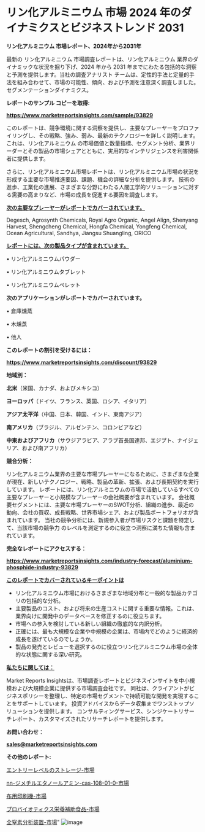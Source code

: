 # リン化アルミニウム 市場 2024 年のダイナミクスとビジネストレンド 2031

<strong>リン化アルミニウム 市場レポート、2024年から2031年</strong>

最新の リン化アルミニウム 市場調査レポートは、リン化アルミニウム 業界のダイナミックな状況を掘り下げ、2024 年から 2031 年までにわたる包括的な洞察と予測を提供します。当社の調査アナリスト チームは、定性的手法と定量的手法を組み合わせて、市場の可能性、傾向、および予測を注意深く調査しました。 セグメンテーションダイナミクス。



<strong>レポートのサンプル コピーを取得:</strong> <a href=https://www.marketreportsinsights.com/sample/93829>

<strong><u>https://www.marketreportsinsights.com/sample/93829</u></strong></a>

このレポートは、競争環境に関する洞察を提供し、主要なプレーヤーをプロファイリングし、その戦略、強み、弱み、最新のテクノロジーを詳しく説明します。 これは、リン化アルミニウム の市場価値と数量指標、セグメント分析、業界リーダーとその製品の市場シェアとともに、実用的なインテリジェンスを利害関係者に提供します。

さらに、リン化アルミニウム市場レポートは、リン化アルミニウム市場の状況を形成する主要な市場推進要因、課題、機会の詳細な分析を提供します。 技術の進歩、工業化の進展、さまざまな分野にわたる人間工学的ソリューションに対する需要の高まりなど、市場の成長を促進する要因を調査します。



<strong><u>次の主要なプレーヤーがレポートでカバーされています。</u></strong>

Degesch, Agrosynth Chemicals, Royal Agro Organic, Angel Align, Shenyang Harvest, Shengcheng Chemical, Hongfa Chemical, Yongfeng Chemical, Ocean Agricultural, Sandhya, Jiangsu Shuangling, ORICO



<strong><u><b>レポートには、次の製品タイプが含まれています。</b></u></strong>

• リン化アルミニウムパウダー

• リン化アルミニウムタブレット

• リン化アルミニウムペレット



<strong><b>次のアプリケーションがレポートでカバーされています。</b></strong>

• 倉庫燻蒸

• 木燻蒸

• 他人



<strong><b>このレポートの割引を受けるには：</b></strong><a href=https://www.marketreportsinsights.com/discount/93829>

<strong><u>https://www.marketreportsinsights.com/discount/93829</u></strong></a>



<strong>地域別：</strong>



<strong>北米</strong>（米国、カナダ、およびメキシコ）



<strong>ヨーロッパ</strong>（ドイツ、フランス、英国、ロシア、イタリア）



<strong>アジア太平洋</strong>（中国、日本、韓国、インド、東南アジア）



<strong>南アメリカ</strong>（ブラジル、アルゼンチン、コロンビアなど）



<strong>中東およびアフリカ</strong>（サウジアラビア、アラブ首長国連邦、エジプト、ナイジェリア、および南アフリカ）



<strong>競合分析：</strong>

リン化アルミニウム業界の主要な市場プレーヤーになるために、さまざまな企業が現在、新しいテクノロジー、戦略、製品の革新、拡張、および長期契約を実行しています。 レポートには、リン化アルミニウムの市場で活動しているすべての主要なプレーヤーと小規模なプレーヤーの会社概要が含まれています。 会社概要セグメントには、主要な市場プレーヤーのSWOT分析、組織の進歩、最近の動向、会社の買収、成長戦略、世界市場シェア、および製品ポートフォリオが含まれています。 当社の競争分析には、新規参入者が市場リスクと課題を特定して、当該市場の競争力 のレベルを測定するのに役立つ洞察に満ちた情報も含まれています。



<strong>完全なレポートにアクセスする</strong>：

<a href=https://www.marketreportsinsights.com/industry-forecast/aluminium-phosphide-industry-93829>

<strong><u>https://www.marketreportsinsights.com/industry-forecast/aluminium-phosphide-industry-93829</u></strong></a>



<strong><u><b>このレポートでカバーされているキーポイントは</b></u></strong>
<ul>
  <li>リン化アルミニウム市場におけるさまざまな地域分布と一般的な製品カテゴリの包括的な分析。</li>
  <li>主要製品のコスト、および将来の生産コストに関する重要な情報。これは、業界向けに開発中のデータベースを修正するのに役立ちます。</li>
  <li>市場への参入を検討している新しい組織の徹底的な内訳分析。</li>
  <li>正確には、最も大規模な企業や中規模の企業は、市場内でどのように経済的成長を遂げているのでしょうか。</li>
  <li>製品の発売とレビューを選択するのに役立つリン化アルミニウム市場の全体的な状態に関する深い研究。</li>
</ul>


<strong><u><b>私たちに関しては：</b></u></strong>

Market Reports Insightsは、市場調査レポートとビジネスインサイトを中小規模および大規模企業に提供する市場調査会社です。 同社は、クライアントがビジネスポリシーを整理し、特定の市場セグメントで持続可能な開発を実現することをサポートしています。 投資アドバイスからデータ収集までワンストップソリューションを提供します。 コンサルティングサービス、シンジケートリサーチレポート、カスタマイズされたリサーチレポートを提供します。



<strong><b>お問い合わせ</b></strong>：

<a href=mailto:sales@marketreportsinsights.com>

<strong><u>sales@marketreportsinsights.com</u></strong></a>



<strong>その他のレポート:</strong>

<a href=https://www.linkedin.com/pulse/エントリーレベルのストレージ-市場-2023-総合分析と事業成長戦略-2030-ngp5f/>エントリーレベルのストレージ-市場</a>

<a href=https://www.linkedin.com/pulse/nn-ジメチルエタノールアミン-cas-108-01-0-市場-2023-axb6f/>nn-ジメチルエタノールアミン-cas-108-01-0-市場</a>

<a href=https://www.linkedin.com/pulse/布用印刷機-市場-2023-競争分析と事業成長-2030-consumer-connection-collective-360-q80sf/>布用印刷機-市場</a>

<a href=https://www.linkedin.com/pulse/プロバイオティクス栄養補助食品-市場-2023-総利益と主要ベンダー-2030-pr-news-hub-azqqf/>プロバイオティクス栄養補助食品-市場</a>

<a href=https://www.linkedin.com/pulse/全窒素分析装置-市場-2023-年のダイナミクスとビジネストレンド-2030-pr-news-hub-um3qf/>全窒素分析装置-市場</a>"
![image](https://github.com/gayatriri2/Market-Trends/assets/166717496/0888534f-de72-4995-8837-d9917da348e5)
